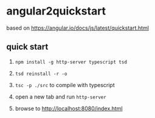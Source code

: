 # angular2quickstart
based on https://angular.io/docs/js/latest/quickstart.html

## quick start

1. `npm install -g http-server typescript tsd`

2. `tsd reinstall -r -o`

3. `tsc -p ./src` to compile with typescript

4. open a new tab and run `http-server`

5. browse to <http://localhost:8080/index.html>